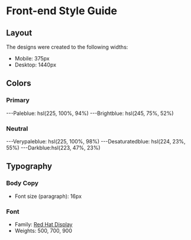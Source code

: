 # Front-end Style Guide

## Layout

The designs were created to the following widths:

- Mobile: 375px
- Desktop: 1440px

## Colors

### Primary

---Paleblue: hsl(225, 100%, 94%)
---Brightblue: hsl(245, 75%, 52%)

### Neutral

---Verypaleblue: hsl(225, 100%, 98%)
---Desaturatedblue: hsl(224, 23%, 55%)
---Darkblue:hsl(223, 47%, 23%)

## Typography

### Body Copy

- Font size (paragraph): 16px

### Font

- Family: [Red Hat Display](https://fonts.google.com/specimen/Red+Hat+Display)
- Weights: 500, 700, 900

